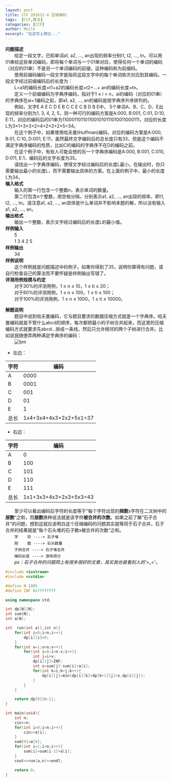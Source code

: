 ```yaml
---
layout: post
title: CCF 201612-4 压缩编码
tags:  [CCF,算法]
categories: [CCF]
author: Moilk
excerpt: "在这写上摘记..."
---
```


**问题描述**  
　　给定一段文字，已知单词a1, a2, …, an出现的频率分别t1, t2, …, tn。可以用01串给这些单词编码，即将每个单词与一个01串对应，使得任何一个单词的编码（对应的01串）不是另一个单词编码的前缀，这种编码称为前缀码。  
　　使用前缀码编码一段文字是指将这段文字中的每个单词依次对应到其编码。一段文字经过前缀编码后的长度为：  
　　L=a1的编码长度×t1+a2的编码长度×t2+…+ an的编码长度×tn。  
　　定义一个前缀编码为字典序编码，指对于1 ≤ i < n，ai的编码（对应的01串）的字典序在ai+1编码之前，即a1, a2, …, an的编码是按字典序升序排列的。  
　　例如，文字E A E C D E B C C E C B D B E中， 5个单词A、B、C、D、E出现的频率分别为1, 3, 4, 2, 5，则一种可行的编码方案是A:000, B:001, C:01, D:10, E:11，对应的编码后的01串为1100011011011001010111010011000111，对应的长度L为3×1+3×3+2×4+2×2+2×5=34。  
　　在这个例子中，如果使用哈夫曼(Huffman)编码，对应的编码方案是A:000, B:01, C:10, D:001, E:11，虽然最终文字编码后的总长度只有33，但是这个编码不满足字典序编码的性质，比如C的编码的字典序不在D的编码之前。  
　　在这个例子中，有些人可能会想的另一个字典序编码是A:000, B:001, C:010, D:011, E:1，编码后的文字长度为35。  
　　请找出一个字典序编码，使得文字经过编码后的长度L最小。在输出时，你只需要输出最小的长度L，而不需要输出具体的方案。在上面的例子中，最小的长度L为34。  
**输入格式**  
　　输入的第一行包含一个整数n，表示单词的数量。  
　　第二行包含n个整数，用空格分隔，分别表示a1, a2, …, an出现的频率，即t1, t2, …, tn。请注意a1, a2, …, an具体是什么单词并不影响本题的解，所以没有输入a1, a2, …, an。  
**输出格式**  
　　输出一个整数，表示文字经过编码后的长度L的最小值。  
**样例输入**  
　　5  
　　1 3 4 2 5  
**样例输出**  
　　34  
**样例说明**  
　　这个样例就是问题描述中的例子。如果你得到了35，说明你算得有问题，请自行检查自己的算法而不要怀疑是样例输出写错了。  
**评测用例规模与约定**  
　　对于30%的评测用例，1 ≤ n ≤ 10，1 ≤ ti ≤ 20；  
　　对于60%的评测用例，1 ≤ n ≤ 100，1 ≤ ti ≤ 100；  
　　对于100%的评测用例，1 ≤ n ≤ 1000，1 ≤ ti ≤ 10000。  

**解题说明**  
　　题目中说到哈夫曼编码，它与题目要求的数据压缩方式就差一个字典序。哈夫曼编码就是不管什么abcd的顺序，每次都把最小的子树合并起来，而这里的压缩编码方式就要求先abcd...排成一条线，然后只允许相邻的两个子树进行合并。比如说我随便弄两种满足字典序的编码：  
　　![bm]({{site.baseurl}}/assets/images/ccf/bm.png)  
* 左边：  

| 字符 | 编码 |  
| ---- | ---- |  
| A | 0000 |  
| B | 0001 |  
| C | 001 |  
| D | 01 |  
| E | 1 |  
| 总长 | 1x4+3x4+4x3+2x2+5x1=37 |  

* 右边：  

| 字符 | 编码 |  
| ---- | ---- |  
| A | 0 |  
| B | 100 |  
| C | 101 |  
| D | 110 |  
| E | 111 |  
| 总长 | 1x1+3x3+4x3+2x3+5x3=43 |  

　　至少可以看出编码后字符的长度等于”每个字符出现的**频数**x字符在二叉树中的**层数**“之和，而**层数**换种说法就是该字符**被合并的次数**。如果之前了解”石子合并“的问题，想到这就应该明白这个压缩编码的问题其实就等同于石子合并，石子合并的结果就是”每个石头堆的石子数x被合并的次数“之和。  
　　`字    符 ----> 石子堆`  
　　`频    数 ----> 石头数量`  
　　`子树合并 ----> 石子堆合并`  
　　`编码长度 ----> 游戏得分`  
　　*ps：石子合并的问题网上有很多很好的文章，其实我也是看别人的'>_<'。*  


```cpp
#include <iostream>
#include <cstdio>

#define N 1005
#define INF 0x7fffffff

using namespace std;

int dp[N][N];
int sum[N];
int a[N];

int  run(int a[],int n){
	for(int i=0;i<n;i++){
		dp[i][i]=0;
	}
	for(int v=1;v<n;v++){
		for(int i=0;i<n-v;i++){
			int j=i+v;
			dp[i][j]=INF;
			int s=sum[j]-sum[i]+a[i];
			for(int k=i;k<j;k++){
				dp[i][j]=min(dp[i][k]+dp[k+1][j]+s,dp[i][j]);
			}
		}
	}

	return dp[0][n-1];
}

int main(void){
	int n;
	cin>>n;
	for(int i=0;i<n;i++){
		cin>>a[i];
	}
	sum[0]=a[0];
	for(int i=1;i<n;i++){
		sum[i]=sum[i-1]+a[i];
	}
	cout<<run(a,n)<<endl;

	return 0;
}
```